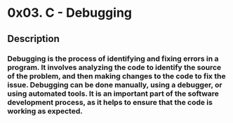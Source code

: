 # 0x03. C - Debugging #

## Description ##

### Debugging is the process of identifying and fixing errors in a program. It involves analyzing the code to identify the source of the problem, and then making changes to the code to fix the issue. Debugging can be done manually, using a debugger, or using automated tools. It is an important part of the software development process, as it helps to ensure that the code is working as expected. ###
